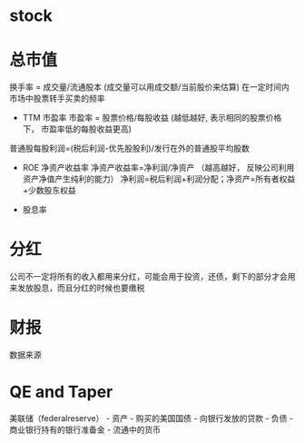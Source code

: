 

# stock

# 总市值

换手率 = 成交量/流通股本
(成交量可以用成交额/当前股价来估算)
在一定时间内市场中股票转手买卖的频率

- TTM 市盈率
市盈率 = 股票价格/每股收益 (越低越好, 表示相同的股票价格下， 市盈率低的每股收益更高)

普通股每股利润=(税后利润-优先股股利)/发行在外的普通股平均股数

- ROE 净资产收益率 
净资产收益率=净利润/净资产 （越高越好， 反映公司利用资产净值产生纯利的能力）
净利润=税后利润+利润分配；净资产=所有者权益+少数股东权益

- 股息率
  
# 分红
公司不一定将所有的收入都用来分红，可能会用于投资，还债，剩下的部分才会用来发放股息，而且分红的时候也要缴税

# 财报
数据来源



# QE and Taper
美联储（federalreserve）
    - 资产
      - 购买的美国国债
      - 向银行发放的贷款
    - 负债
      - 商业银行持有的银行准备金
      - 流通中的货币